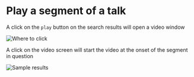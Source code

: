 # Play a segment of a talk

A click on the `play` button on the search results will open a video window

![Where to click](https://gyazo.com/d57e541e9e63662a1b36975cd61b0f33.png)

A click on the video screen will start the video at the onset of the segment in question

![Sample results](https://gyazo.com/6275d7853deb2d0608ca603777d87c8c.jpg)

